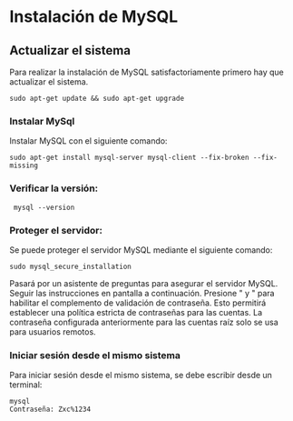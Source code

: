 # Instalación de MySQL
## Actualizar el sistema
Para realizar la instalación de MySQL satisfactoriamente primero hay que actualizar el sistema.
<pre><code>sudo apt-get update && sudo apt-get upgrade</code></pre>

### Instalar MySql
Instalar MySQL con el siguiente comando:
<pre><code>sudo apt-get install mysql-server mysql-client --fix-broken --fix-missing</code></pre>

### Verificar la versión:
<pre><code> mysql --version</code></pre>

### Proteger el servidor:
Se puede proteger el servidor MySQL mediante el siguiente comando:
<pre><code>sudo mysql_secure_installation</code></pre>

Pasará por un asistente de preguntas para asegurar el servidor MySQL. Seguir las instrucciones en pantalla a continuación. Presione " y " para habilitar el complemento de validación de contraseña. Esto permitirá establecer una política estricta de contraseñas para las cuentas.
La contraseña configurada anteriormente para las cuentas raíz solo se usa para usuarios remotos.

### Iniciar sesión desde el mismo sistema
Para iniciar sesión desde el mismo sistema, se debe escribir desde un terminal:
<pre><code>mysql
Contraseña: Zxc%1234</code></pre>
